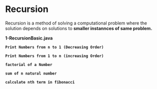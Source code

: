 # Recursion

Recursion is a method of solving a computational problem where the solution depends on solutions to <b>smaller instannces of same problem.<b>

1-RecursionBasic.java

    Print Numbers from n to 1 (Decreasing Order)

    Print Numbers from 1 to n (increasing Order)

    factorial of a Number

    sum of n natural number

    calculate nth term in fibonacci
